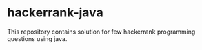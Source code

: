 # hackerrank-java
This repository contains solution for few hackerrank programming questions using java.
